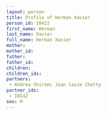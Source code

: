 ```yaml
---
layout: person
title: Profile of Herman Xavier
person_id: I0422
first_name: Herman
last_name: Xavier
full_name: Herman Xavier
mother: 
mother_id: 
father: 
father_id: 
children:
children_ids:
partners:
 - Andrea Shiromi Joan Casie Chetty
partner_ids:
 - I0142
sex: M
---
```


